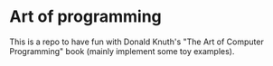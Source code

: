 # Art of programming

This is a repo to have fun with Donald Knuth's "The Art of Computer Programming" book (mainly implement some toy examples).
